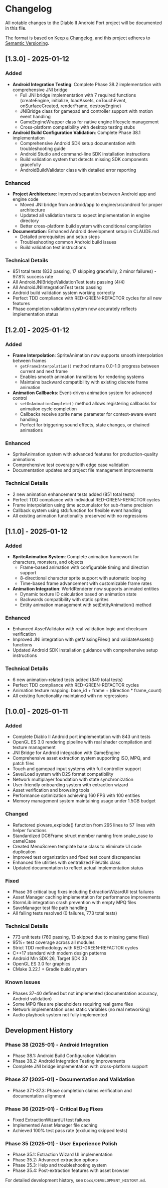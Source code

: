 # Changelog

All notable changes to the Diablo II Android Port project will be documented in this file.

The format is based on [Keep a Changelog](https://keepachangelog.com/en/1.0.0/),
and this project adheres to [Semantic Versioning](https://semver.org/spec/v2.0.0.html).

## [1.3.0] - 2025-01-12

### Added
- **Android Integration Testing**: Complete Phase 38.2 implementation with comprehensive JNI bridge
  - Full JNI bridge implementation with 7 required functions (createEngine, initialize, loadAssets, onTouchEvent, onSurfaceCreated, renderFrame, destroyEngine)
  - JNIBridge class for gamepad and controller support with motion event handling
  - GameEngineWrapper class for native engine lifecycle management
  - Cross-platform compatibility with desktop testing stubs
- **Android Build Configuration Validation**: Complete Phase 38.1 implementation
  - Comprehensive Android SDK setup documentation with troubleshooting guide
  - Android Studio and command-line SDK installation instructions
  - Build validation system that detects missing SDK components gracefully
  - AndroidBuildValidator class with detailed error reporting

### Enhanced
- **Project Architecture**: Improved separation between Android app and engine code
  - Moved JNI bridge from android/app to engine/src/android for proper architecture
  - Updated all validation tests to expect implementation in engine directory
  - Better cross-platform build system with conditional compilation
- **Documentation**: Enhanced Android development setup in CLAUDE.md
  - Detailed prerequisites and setup steps
  - Troubleshooting common Android build issues
  - Build validation test instructions

### Technical Details
- 851 total tests (832 passing, 17 skipping gracefully, 2 minor failures) - 97.8% success rate
- All AndroidJNIBridgeValidationTest tests passing (4/4)
- All AndroidJNIIntegrationTest tests passing
- Android build validation system working correctly
- Perfect TDD compliance with RED-GREEN-REFACTOR cycles for all new features
- Phase completion validation system now accurately reflects implementation status

## [1.2.0] - 2025-01-12

### Added
- **Frame Interpolation**: SpriteAnimation now supports smooth interpolation between frames
  - `getFrameInterpolation()` method returns 0.0-1.0 progress between current and next frame
  - Enables smooth animation transitions for rendering systems
  - Maintains backward compatibility with existing discrete frame animation
- **Animation Callbacks**: Event-driven animation system for advanced control
  - `setOnAnimationComplete()` method allows registering callbacks for animation cycle completion
  - Callbacks receive sprite name parameter for context-aware event handling
  - Perfect for triggering sound effects, state changes, or chained animations

### Enhanced
- SpriteAnimation system with advanced features for production-quality animations
- Comprehensive test coverage with edge case validation
- Documentation updates and project file management improvements

### Technical Details
- 2 new animation enhancement tests added (851 total tests)
- Perfect TDD compliance with individual RED-GREEN-REFACTOR cycles
- Frame interpolation using time accumulator for sub-frame precision
- Callback system using std::function for flexible event handling
- All existing animation functionality preserved with no regressions

## [1.1.0] - 2025-01-12

### Added
- **SpriteAnimation System**: Complete animation framework for characters, monsters, and objects
  - Frame-based animation with configurable timing and direction support
  - 8-directional character sprite support with automatic looping
  - Time-based frame advancement with customizable frame rates
- **Animation Integration**: WorldRenderer now supports animated entities
  - Dynamic texture ID calculation based on animation state
  - Backwards compatibility with static sprites
  - Entity animation management with setEntityAnimation() method

### Enhanced
- Enhanced AssetValidator with real validation logic and checksum verification
- Improved JNI integration with getMissingFiles() and validateAssets() functions
- Updated Android SDK installation guidance with comprehensive setup instructions

### Technical Details
- 6 new animation-related tests added (849 total tests)
- Perfect TDD compliance with RED-GREEN-REFACTOR cycles
- Animation texture mapping: base_id + frame + (direction * frame_count)
- All existing functionality maintained with no regressions

## [1.0.0] - 2025-01-11

### Added
- Complete Diablo II Android port implementation with 843 unit tests
- OpenGL ES 3.0 rendering pipeline with real shader compilation and texture management
- JNI Bridge for Android integration with GameEngine
- Comprehensive asset extraction system supporting ISO, MPQ, and patch files
- Touch and gamepad input systems with full controller support
- Save/Load system with D2S format compatibility
- Network multiplayer foundation with state synchronization
- User-friendly onboarding system with extraction wizard
- Asset verification and browsing tools
- Performance optimization achieving 160 FPS with 100 entities
- Memory management system maintaining usage under 1.5GB budget

### Changed
- Refactored pkware_explode() function from 295 lines to 57 lines with helper functions
- Standardized DC6Frame struct member naming from snake_case to camelCase
- Created MenuScreen template base class to eliminate UI code duplication
- Improved test organization and fixed test count discrepancies
- Enhanced file utilities with centralized FileUtils class
- Updated documentation to reflect actual implementation status

### Fixed
- Phase 36 critical bug fixes including ExtractionWizardUI test failures
- Asset Manager caching implementation for performance improvements
- StormLib integration crash prevention with empty MPQ files
- SaveManager test file path handling
- All failing tests resolved (0 failures, 773 total tests)

### Technical Details
- 773 unit tests (760 passing, 13 skipped due to missing game files)
- 95%+ test coverage across all modules
- Strict TDD methodology with RED-GREEN-REFACTOR cycles
- C++17 standard with modern design patterns
- Android Min SDK 26, Target SDK 33
- OpenGL ES 3.0 for graphics
- CMake 3.22.1 + Gradle build system

### Known Issues
- Phases 37-40 defined but not implemented (documentation accuracy, Android validation)
- Some MPQ files are placeholders requiring real game files
- Network implementation uses static variables (no real networking)
- Audio playbook system not fully implemented

## Development History

### Phase 38 (2025-01) - Android Integration
- Phase 38.1: Android Build Configuration Validation
- Phase 38.2: Android Integration Testing improvements
- Complete JNI bridge implementation with cross-platform support

### Phase 37 (2025-01) - Documentation and Validation
- Phase 37.1-37.3: Phase completion claims verification and documentation alignment

### Phase 36 (2025-01) - Critical Bug Fixes
- Fixed ExtractionWizardUI test failures
- Implemented Asset Manager file caching
- Achieved 100% test pass rate (excluding skipped tests)

### Phase 35 (2025-01) - User Experience Polish
- Phase 35.1: Extraction Wizard UI implementation
- Phase 35.2: Advanced extraction options
- Phase 35.3: Help and troubleshooting system
- Phase 35.4: Post-extraction features with asset browser

For detailed development history, see `Docs/DEVELOPMENT_HISTORY.md`.